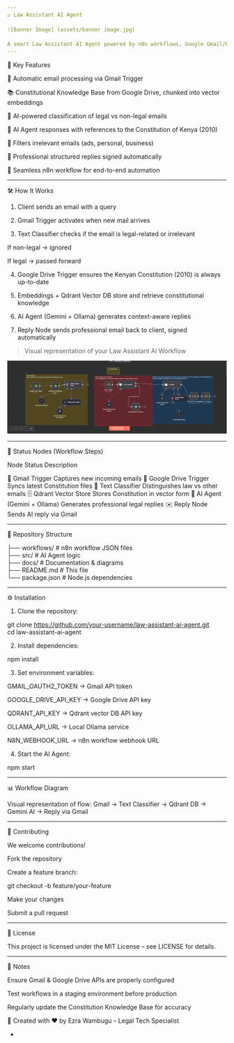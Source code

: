 ```yaml
---
⚖️ Law Assistant AI Agent

![Banner Image] (assets/banner image.jpg)

A smart Law Assistant AI Agent powered by n8n workflows, Google Gmail/Drive, and LLMs. It processes client legal queries received by email, references the Constitution of Kenya (2010) from a vector database, and replies automatically in a professional format.
---
```


🎯 Key Features

📩 Automatic email processing via Gmail Trigger

📚 Constitutional Knowledge Base from Google Drive, chunked into vector embeddings

🧠 AI-powered classification of legal vs non-legal emails

🤖 AI Agent responses with references to the Constitution of Kenya (2010)

🚨 Filters irrelevant emails (ads, personal, business)

📝 Professional structured replies signed automatically

🔄 Seamless n8n workflow for end-to-end automation

---

🛠️ How It Works

1. Client sends an email with a query

2. Gmail Trigger activates when new mail arrives

3. Text Classifier checks if the email is legal-related or irrelevant

If non-legal → ignored

If legal → passed forward

4. Google Drive Trigger ensures the Kenyan Constitution (2010) is always up-to-date

5. Embeddings + Qdrant Vector DB store and retrieve constitutional knowledge

6. AI Agent (Gemini + Ollama) generates context-aware replies

7. Reply Node sends professional email back to client, signed automatically

> Visual representation of your Law Assistant AI Workflow

![Law assistant image](<assets/Law assistant workflow.png>)

---

🔹 Status Nodes (Workflow Steps)

Node Status Description

📩 Gmail Trigger Captures new incoming emails
📂 Google Drive Trigger Syncs latest Constitution files
🧩 Text Classifier Distinguishes law vs other emails
🗄️ Qdrant Vector Store Stores Constitution in vector form
🧠 AI Agent (Gemini + Ollama) Generates professional legal replies
✉️ Reply Node Sends AI reply via Gmail

---

📁 Repository Structure

├── workflows/ # n8n workflow JSON files  
├── src/ # AI Agent logic  
├── docs/ # Documentation & diagrams  
├── README.md # This file  
└── package.json # Node.js dependencies

---

⚙️ Installation

1. Clone the repository:

git clone https://github.com/your-username/law-assistant-ai-agent.git  
cd law-assistant-ai-agent

2. Install dependencies:

npm install

3. Set environment variables:

GMAIL_OAUTH2_TOKEN → Gmail API token

GOOGLE_DRIVE_API_KEY → Google Drive API key

QDRANT_API_KEY → Qdrant vector DB API key

OLLAMA_API_URL → Local Ollama service

N8N_WEBHOOK_URL → n8n workflow webhook URL

4. Start the AI Agent:

npm start

---

📊 Workflow Diagram

Visual representation of flow:
Gmail → Text Classifier → Qdrant DB → Gemini AI → Reply via Gmail

---

🤝 Contributing

We welcome contributions!

Fork the repository

Create a feature branch:

git checkout -b feature/your-feature

Make your changes

Submit a pull request

---

📄 License

This project is licensed under the MIT License – see LICENSE for details.

---

📌 Notes

Ensure Gmail & Google Drive APIs are properly configured

Test workflows in a staging environment before production

Regularly update the Constitution Knowledge Base for accuracy

🚀 Created with ❤️ by Ezra Wambugu – Legal Tech Specialist

-
